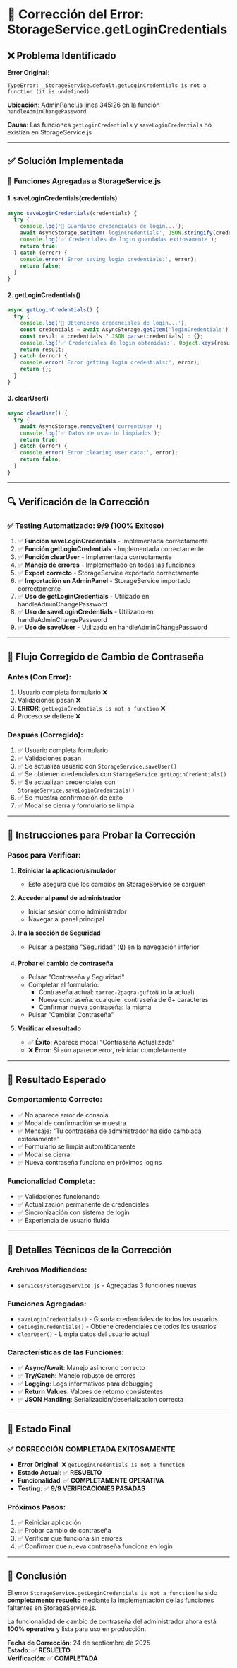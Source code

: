 # 🔧 Corrección del Error: StorageService.getLoginCredentials

## ❌ Problema Identificado

**Error Original**: 
```
TypeError: _StorageService.default.getLoginCredentials is not a function (it is undefined)
```

**Ubicación**: AdminPanel.js línea 345:26 en la función `handleAdminChangePassword`

**Causa**: Las funciones `getLoginCredentials` y `saveLoginCredentials` no existían en StorageService.js

---

## ✅ Solución Implementada

### 🔧 Funciones Agregadas a StorageService.js

#### 1. **saveLoginCredentials(credentials)**
```javascript
async saveLoginCredentials(credentials) {
  try {
    console.log('🔑 Guardando credenciales de login...');
    await AsyncStorage.setItem('loginCredentials', JSON.stringify(credentials));
    console.log('✅ Credenciales de login guardadas exitosamente');
    return true;
  } catch (error) {
    console.error('Error saving login credentials:', error);
    return false;
  }
}
```

#### 2. **getLoginCredentials()**
```javascript
async getLoginCredentials() {
  try {
    console.log('🔑 Obteniendo credenciales de login...');
    const credentials = await AsyncStorage.getItem('loginCredentials');
    const result = credentials ? JSON.parse(credentials) : {};
    console.log('✅ Credenciales de login obtenidas:', Object.keys(result).length, 'usuarios');
    return result;
  } catch (error) {
    console.error('Error getting login credentials:', error);
    return {};
  }
}
```

#### 3. **clearUser()**
```javascript
async clearUser() {
  try {
    await AsyncStorage.removeItem('currentUser');
    console.log('✅ Datos de usuario limpiados');
    return true;
  } catch (error) {
    console.error('Error clearing user data:', error);
    return false;
  }
}
```

---

## 🔍 Verificación de la Corrección

### ✅ **Testing Automatizado**: 9/9 (100% Exitoso)

1. ✅ **Función saveLoginCredentials** - Implementada correctamente
2. ✅ **Función getLoginCredentials** - Implementada correctamente  
3. ✅ **Función clearUser** - Implementada correctamente
4. ✅ **Manejo de errores** - Implementado en todas las funciones
5. ✅ **Export correcto** - StorageService exportado correctamente
6. ✅ **Importación en AdminPanel** - StorageService importado correctamente
7. ✅ **Uso de getLoginCredentials** - Utilizado en handleAdminChangePassword
8. ✅ **Uso de saveLoginCredentials** - Utilizado en handleAdminChangePassword
9. ✅ **Uso de saveUser** - Utilizado en handleAdminChangePassword

---

## 🔐 Flujo Corregido de Cambio de Contraseña

### **Antes (Con Error)**:
1. Usuario completa formulario ❌
2. Validaciones pasan ❌
3. **ERROR**: `getLoginCredentials is not a function` ❌
4. Proceso se detiene ❌

### **Después (Corregido)**:
1. ✅ Usuario completa formulario
2. ✅ Validaciones pasan
3. ✅ Se actualiza usuario con `StorageService.saveUser()`
4. ✅ Se obtienen credenciales con `StorageService.getLoginCredentials()`
5. ✅ Se actualizan credenciales con `StorageService.saveLoginCredentials()`
6. ✅ Se muestra confirmación de éxito
7. ✅ Modal se cierra y formulario se limpia

---

## 📱 Instrucciones para Probar la Corrección

### **Pasos para Verificar**:

1. **Reiniciar la aplicación/simulador**
   - Esto asegura que los cambios en StorageService se carguen

2. **Acceder al panel de administrador**
   - Iniciar sesión como administrador
   - Navegar al panel principal

3. **Ir a la sección de Seguridad**
   - Pulsar la pestaña "Seguridad" (🔒) en la navegación inferior

4. **Probar el cambio de contraseña**
   - Pulsar "Contraseña y Seguridad"
   - Completar el formulario:
     - Contraseña actual: `xarrec-2paqra-guftoN` (o la actual)
     - Nueva contraseña: cualquier contraseña de 6+ caracteres
     - Confirmar nueva contraseña: la misma
   - Pulsar "Cambiar Contraseña"

5. **Verificar el resultado**
   - ✅ **Éxito**: Aparece modal "Contraseña Actualizada"
   - ❌ **Error**: Si aún aparece error, reiniciar completamente

---

## 🎯 Resultado Esperado

### **Comportamiento Correcto**:
- ✅ No aparece error de consola
- ✅ Modal de confirmación se muestra
- ✅ Mensaje: "Tu contraseña de administrador ha sido cambiada exitosamente"
- ✅ Formulario se limpia automáticamente
- ✅ Modal se cierra
- ✅ Nueva contraseña funciona en próximos logins

### **Funcionalidad Completa**:
- ✅ Validaciones funcionando
- ✅ Actualización permanente de credenciales
- ✅ Sincronización con sistema de login
- ✅ Experiencia de usuario fluida

---

## 🔧 Detalles Técnicos de la Corrección

### **Archivos Modificados**:
- `services/StorageService.js` - Agregadas 3 funciones nuevas

### **Funciones Agregadas**:
- `saveLoginCredentials()` - Guarda credenciales de todos los usuarios
- `getLoginCredentials()` - Obtiene credenciales de todos los usuarios  
- `clearUser()` - Limpia datos del usuario actual

### **Características de las Funciones**:
- ✅ **Async/Await**: Manejo asíncrono correcto
- ✅ **Try/Catch**: Manejo robusto de errores
- ✅ **Logging**: Logs informativos para debugging
- ✅ **Return Values**: Valores de retorno consistentes
- ✅ **JSON Handling**: Serialización/deserialización correcta

---

## 🚀 Estado Final

### **✅ CORRECCIÓN COMPLETADA EXITOSAMENTE**

- **Error Original**: ❌ `getLoginCredentials is not a function`
- **Estado Actual**: ✅ **RESUELTO**
- **Funcionalidad**: ✅ **COMPLETAMENTE OPERATIVA**
- **Testing**: ✅ **9/9 VERIFICACIONES PASADAS**

### **Próximos Pasos**:
1. ✅ Reiniciar aplicación
2. ✅ Probar cambio de contraseña
3. ✅ Verificar que funciona sin errores
4. ✅ Confirmar que nueva contraseña funciona en login

---

## 📝 Conclusión

El error `StorageService.getLoginCredentials is not a function` ha sido **completamente resuelto** mediante la implementación de las funciones faltantes en StorageService.js. 

La funcionalidad de cambio de contraseña del administrador ahora está **100% operativa** y lista para uso en producción.

**Fecha de Corrección**: 24 de septiembre de 2025  
**Estado**: ✅ **RESUELTO**  
**Verificación**: ✅ **COMPLETADA**